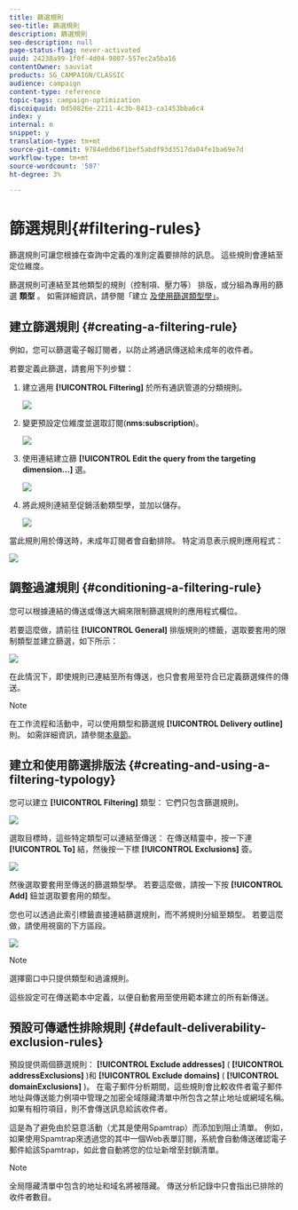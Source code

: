 ```yaml
---
title: 篩選規則
seo-title: 篩選規則
description: 篩選規則
seo-description: null
page-status-flag: never-activated
uuid: 24238a99-1f0f-4d04-9807-557ec2a5ba16
contentOwner: sauviat
products: SG_CAMPAIGN/CLASSIC
audience: campaign
content-type: reference
topic-tags: campaign-optimization
discoiquuid: 0d50826e-2211-4c3b-8413-ca1453bba6c4
index: y
internal: n
snippet: y
translation-type: tm+mt
source-git-commit: 9784e0db6f1bef5abdf93d3517da04fe1ba69e7d
workflow-type: tm+mt
source-wordcount: '507'
ht-degree: 3%

---
```



# 篩選規則{#filtering-rules}

篩選規則可讓您根據在查詢中定義的准則定義要排除的訊息。 這些規則會連結至定位維度。

篩選規則可連結至其他類型的規則（控制項、壓力等） 排版，或分組為專用的篩選 **類型** 。 如需詳細資訊，請參閱「建立 [及使用篩選類型學」](#creating-and-using-a-filtering-typology)。

## 建立篩選規則 {#creating-a-filtering-rule}

例如，您可以篩選電子報訂閱者，以防止將通訊傳送給未成年的收件者。

若要定義此篩選，請套用下列步驟：

1. 建立適用 **[!UICONTROL Filtering]** 於所有通訊管道的分類規則。

   ![](assets/campaign_opt_create_filter_01.png)

1. 變更預設定位維度並選取訂閱(**nms:subscription**)。

   ![](assets/campaign_opt_create_filter_02.png)

1. 使用連結建立篩 **[!UICONTROL Edit the query from the targeting dimension...]** 選。

   ![](assets/campaign_opt_create_filter_03.png)

1. 將此規則連結至促銷活動類型學，並加以儲存。

   ![](assets/campaign_opt_create_filter_04.png)

當此規則用於傳送時，未成年訂閱者會自動排除。 特定消息表示規則應用程式：

![](assets/campaign_opt_create_filter_05.png)

## 調整過濾規則 {#conditioning-a-filtering-rule}

您可以根據連結的傳送或傳送大綱來限制篩選規則的應用程式欄位。

若要這麼做，請前往 **[!UICONTROL General]** 排版規則的標籤，選取要套用的限制類型並建立篩選，如下所示：

![](assets/campaign_opt_create_filter_06.png)

在此情況下，即使規則已連結至所有傳送，也只會套用至符合已定義篩選條件的傳送。

>[!NOTE]
>
>在工作流程和活動中，可以使用類型和篩選規 **[!UICONTROL Delivery outline]** 則。 如需詳細資訊，請參閱[本章節](../../workflow/using/delivery-outline.md)。

## 建立和使用篩選排版法 {#creating-and-using-a-filtering-typology}

您可以建立 **[!UICONTROL Filtering]** 類型： 它們只包含篩選規則。

![](assets/campaign_opt_create_typo_filtering.png)

選取目標時，這些特定類型可以連結至傳送： 在傳送精靈中，按一下連 **[!UICONTROL To]** 結，然後按一下標 **[!UICONTROL Exclusions]** 簽。

![](assets/campaign_opt_apply_typo_filtering.png)

然後選取要套用至傳送的篩選類型學。 若要這麼做，請按一下按 **[!UICONTROL Add]** 鈕並選取要套用的類型。

您也可以透過此索引標籤直接連結篩選規則，而不將規則分組至類型。 若要這麼做，請使用視窗的下方區段。

![](assets/campaign_opt_select_typo_filtering.png)

>[!NOTE]
>
>選擇窗口中只提供類型和過濾規則。
>
>這些設定可在傳送範本中定義，以便自動套用至使用範本建立的所有新傳送。


## 預設可傳遞性排除規則 {#default-deliverability-exclusion-rules}

預設提供兩個篩選規則： **[!UICONTROL Exclude addresses]** ( **[!UICONTROL addressExclusions]** )和 **[!UICONTROL Exclude domains]** ( **[!UICONTROL domainExclusions]** )。 在電子郵件分析期間，這些規則會比較收件者電子郵件地址與傳送能力例項中管理之加密全域隱藏清單中所包含之禁止地址或網域名稱。 如果有相符項目，則不會傳送訊息給該收件者。

這是為了避免由於惡意活動（尤其是使用Spamtrap）而添加到阻止清單。 例如，如果使用Spamtrap來透過您的其中一個Web表單訂閱，系統會自動傳送確認電子郵件給該Spamtrap，如此會自動將您的位址新增至封鎖清單。

>[!NOTE]
>
>全局隱藏清單中包含的地址和域名將被隱藏。 傳送分析記錄中只會指出已排除的收件者數目。

